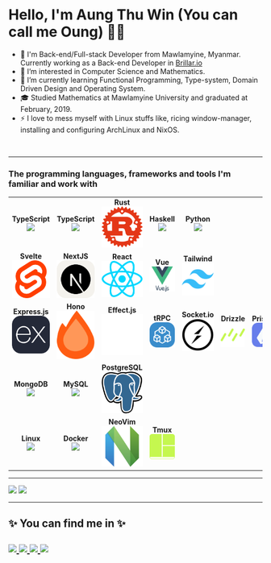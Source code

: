 # Hello, I'm Aung Thu Win (You can call me Oung) 👨‍💻

- 👋 I'm Back-end/Full-stack Developer from Mawlamyine, Myanmar. Currently working as a Back-end Developer in [Brillar.io](https://www.brillar.io/)
- ‍👀 I’m interested in Computer Science and Mathematics.
- 🌱 I’m currently learning ️Functional Programming, Type-system, Domain Driven Design and Operating System.
- 🎓 Studied Mathematics at Mawlamyine University and graduated at February, 2019.
- ⚡️ I love to mess myself with Linux stuffs like, ricing window-manager, installing and configuring ArchLinux and NixOS.

<br>

<!-- <table> -->
<!--   <thead> -->
<!--   <tr><h3>The tech-stack I'm currently working with:</h3></tr> -->
<!--   </thead> -->

<!--   <tbody> -->
<!--   <tr> -->

<!--   <td align="center" width="12%"> -->
<!--     <span><b><center>TypeScript</center></b></span>  -->
<!--     <img height=65px src="https://img.icons8.com/color/64/typescript.png">  -->
<!--   </td> -->

<!--   <td align="center" width="12%"> -->
<!--     <span><b><center>Nodejs</center></b></span>  -->
<!--     <img height=65px src="https://img.icons8.com/color/64/nodejs.png">  -->
<!--   </td> -->

<!--   <td align="center" width="12%"> -->
<!--   <span><b><center>MongoDB</center></b></span>  -->
<!--   <img height=65px src="https://img.icons8.com/color/64/mongodb.png">  -->
<!--   </td> -->

<!--   <td align="center" width="12%"> -->
<!--   <span><b><center>Linux</center></b></span>  -->
<!--   <img height=65px src="https://img.icons8.com/color/64/linux.png">  -->
<!--   </td> -->

<!--   <td align="center" width="12%"> -->
<!--   <span><b><center>Socket.io</center></b></span>  -->
<!--   <svg xmlns="http://www.w3.org/2000/svg" width="64" height="64" viewBox="0 0 256 256"><path fill="#010101" d="M96.447 7.382c32.267-8.275 67.929-3.453 96.386 14.11c35.84 21.433 59.238 61.976 59.833 103.71c1.31 42.15-20.659 83.944-55.963 106.865c-39.293 26.433-93.648 27.446-133.775 2.322c-40.9-24.41-64.774-73.645-58.641-120.916c4.94-49.95 43.52-94.005 92.16-106.09"/><path fill="#fff" d="M91.505 27.803c60.964-24.41 135.74 20.658 142.05 86.028c9.824 58.82-38.995 118.593-98.59 120.32c-56.677 5.656-111.449-42.39-113.056-99.304c-4.227-46.08 26.136-91.803 69.596-107.044"/><path fill="#010101" d="M97.637 121.69c27.327-22.326 54.058-45.426 81.98-67.097c-14.646 22.505-29.708 44.711-44.354 67.215c-12.562.06-25.123.06-37.626-.119m23.1 12.443c12.621 0 25.183 0 37.745.179c-27.505 22.206-54.117 45.484-82.099 67.096c14.646-22.505 29.708-44.77 44.354-67.275"/></svg> -->
<!--   </td> -->

<!--   <td align="center" width="12%"> -->
<!--   <span><b><center>Express.js</center></b></span>  -->
<!--   <svg xmlns="http://www.w3.org/2000/svg" width="64" height="64" viewBox="0 0 256 256"><g fill="none"><rect width="256" height="256" fill="#242938" rx="60"/><path fill="#fff" d="M228 182.937a12.732 12.732 0 0 1-15.791-6.005c-9.063-13.567-19.071-26.522-28.69-39.755l-4.171-5.56c-11.454 15.346-22.908 30.08-33.361 45.371a12.23 12.23 0 0 1-15.012 5.894l42.98-57.659l-39.978-52.1a13.289 13.289 0 0 1 15.847 5.56c9.285 13.568 19.572 26.523 29.802 40.257c10.287-13.623 20.462-26.634 29.97-40.09a11.952 11.952 0 0 1 14.901-5.56l-15.513 20.573c-6.95 9.174-13.789 18.404-21.017 27.356a5.558 5.558 0 0 0 0 8.285c13.289 17.626 26.466 35.307 40.033 53.433M28 124.5c1.168-5.56 1.89-11.621 3.503-17.292c9.619-34.195 48.818-48.43 75.785-27.245c15.791 12.4 19.739 29.97 18.961 49.764H37.286c-1.446 35.363 24.075 56.714 56.713 45.816a33.864 33.864 0 0 0 21.518-23.965c1.724-5.56 4.504-6.505 9.786-4.893a45.145 45.145 0 0 1-21.573 32.972a52.263 52.263 0 0 1-60.884-7.784a54.767 54.767 0 0 1-13.678-32.138c0-1.89-.723-3.781-1.112-5.56A860.69 860.69 0 0 1 28 124.5m9.397-2.391h80.456c-.501-25.632-16.681-43.814-38.254-43.98c-24.02-.334-41.201 17.458-42.258 43.869z"/></g></svg> -->
<!--   </td> -->

<!--   <td align="center" width="12%"></td> -->

<!--   </tr> -->

<!--   </tbody> -->
<!-- </table> -->

<hr/>

<table>

  <thead>
  <tr><h3>The programming languages, frameworks and tools I'm familiar and work with</h3></tr>
  </thead>

  <tbody>
  <tr>

<!-- Programming Languages -->

  <td align="center" width="12%">
    <span><b><center>TypeScript</center></b></span> 
    <img height=65px src="https://img.icons8.com/color/64/typescript.png"> 
  </td>

  <td align="center" width="12%">
    <span><b><center>TypeScript</center></b></span> 
    <img height=65px src="https://img.icons8.com/color/64/javascript.png"> 
  </td>

  <td align="center" width="12%">
    <div><b><center>Rust</center></b></div> 
    <img src="./images/rust.svg"/>
  </td>

  <td align="center" width="12%">
    <span><b><center>Haskell</center></b></span> 
    <img height=65px src="https://img.icons8.com/color/64/haskell.png"> 
  </td>

  <td align="center" width="12%">
  <span><b><center>Python</center></b></span> 
  <img height=65px src="https://img.icons8.com/color/64/python.png"> 
  </td>

  <td align="center" width="12%">
  </td>

  <td align="center" width="12%"></td>

  </tr>

<!-- Front-end Frameworks -->

<tr>

<td align="center" width="12%">
<span><b><center>Svelte</center></b></span> 
<img src="./images/svelte.svg"/>
</td>

<td align="center" width="12%">
<span><b><center>NextJS</center></b></span> 
<img src="./images/next.svg"/>
</td>

<td align="center" width="12%">
<span><b><center>React</center></b></span> 
<img src="./images/react.svg"/>
</td>

<td align="center" width="12%">
  <span><b><center>Vue</center></b></span> 
<img src="./images/vue.svg"/>
</td>

<td align="center" width="12%">
<span><b><center>Tailwind</center></b></span> 
<img src="./images/tailwind.svg"/>
</td>

<td align="center" width="12%"></td>

<td align="center" width="12%"></td>

</tr>

<!-- Back-end Frameworks -->

<tr>

  <td align="center" width="12%">
  <span><b><center>Express.js</center></b></span> 
  <img src="./images/express.svg"/>
  </td>

  <td align="center" width="12%">
  <span><b><center>Hono</center></b></span> 
  <img src="./images/hono.svg"/>
  </td>

  <td align="center" width="12%">
  <span><b><center>Effect.js</center></b></span> 
  <img src="./images/effect.svg"/>
  </td>

  <td align="center" width="12%">
  <span><b><center>tRPC</center></b></span> 
  <img src="./images/trpc.svg"/>
  </td>

  <td align="center" width="12%">
  <span><b><center>Socket.io</center></b></span> 
  <img src="./images/socket-io.svg"/>
  </td>

  <td align="center" width="12%">
  <span><b><center>Drizzle</center></b></span> 
  <img src="./images/drizzle.svg"/>
  </td>

  <td align="center" width="12%">
  <span><b><center>Prisma</center></b></span> 
  <img src="./images/prisma.svg"/>
  </td>

</tr>

<tr>

  <td align="center" width="12%">
  <span><b><center>MongoDB</center></b></span> 
  <img height=65px src="https://img.icons8.com/color/64/mongodb.png"> 
  </td>

  <td align="center" width="12%">
  <span><b><center>MySQL</center></b></span> 
  <img height=65px src="https://img.icons8.com/color/64/mysql.png"> 
  </td>

  <td align="center" width="12%">
  <span><b><center>PostgreSQL</center></b></span> 
  <img src="./images/postgre.svg"/>
  </td>

  <td align="center" width="12%"></td>

  <td align="center" width="12%"></td>

  <td align="center" width="12%"></td>

  <td align="center" width="12%"></td>

</tr>

<tr>

<td align="center" width="12%">
<span><b><center>Linux</center></b></span> 
<img height=65px src="https://img.icons8.com/color/64/linux.png"> 
</td>


<td align="center" width="12%">
<span><b><center>Docker</center></b></span> 
<img height=65px src="https://img.icons8.com/color/64/docker.png"> 
</td>

<td align="center" width="12%">
<span><b><center>NeoVim</center></b></span> 
<img src="./images/neovim.svg"/>
</td>


<td align="center" width="12%">
<span><b><center>Tmux</center></b></span> 
<img src="./images/tmux.svg"/>
</td>

<td align="center" width="12%"></td>

<td align="center" width="12%"></td>

<td align="center" width="12%"></td>

</tr>

  </tbody>
</table>

<hr>
<p>
  <img src="https://github-readme-stats.vercel.app/api?username=Oungseik&hide=stars&show_icons=true&theme=dracula&line_height=32">
  <img src="https://github-readme-stats.vercel.app/api/top-langs/?username=Oungseik&count_private=true&theme=dracula">
</p>

<hr>

<h2>
✨ You can find me in ✨
 <br><br>
<div class="social">
  <a href="https://www.linkedin.com/in/aung-thu-win/">
    <img src="https://img.shields.io/badge/LinkedIn-%230077B5.svg?&style=for-the-badge&logo=linkedin&logoColor=white">
  </a>

  <a href="https://github.com/Oungseik">
    <img src="https://img.shields.io/badge/Github-%230A0A0A.svg?&style=for-the-badge&logo=Github&logoColor=white">  
  </a>

  <a href="https://www.facebook.com/oung.s.nyan.50552338">
    <img src="https://img.shields.io/badge/Facebook-%231877F2.svg?&style=for-the-badge&logo=facebook&logoColor=white">  
  </a>

  <a href="mailto:mhemaungthuwin@gmail.com">
    <img src="https://img.shields.io/badge/Gmail-D14836?style=for-the-badge&logo=gmail&logoColor=white" />
  </a>
</div>
</h2>
